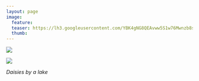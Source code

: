 ```yaml
---
layout: page
image:
  feature:
  teaser: https://lh3.googleusercontent.com/YBK4gNG8QEAvww5S1w76Mwnzb8stcRaXpol1ThThDgo=w245
  thumb:
---
```


[![](https://lh3.googleusercontent.com/uUWCY2SlqLzPE3YtOl61n-zDN-t2GjvZ8FA_C4XJ-Kk=w800)](https://lh3.googleusercontent.com/uUWCY2SlqLzPE3YtOl61n-zDN-t2GjvZ8FA_C4XJ-Kk=s0)

[![](https://lh3.googleusercontent.com/b4hqISCnFfkavvTkt_ZiF48C8-Nu2AK8_lCBx8733gg=w800)](https://lh3.googleusercontent.com/b4hqISCnFfkavvTkt_ZiF48C8-Nu2AK8_lCBx8733gg=s0)

*Daisies by a lake*
